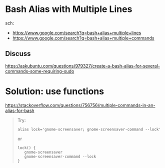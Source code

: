 # Bash Alias with Multiple Lines
sch:
- https://www.google.com/search?q=bash+alias+multiple+lines
- https://www.google.com/search?q=bash+alias+multiple+commands

## Discuss
https://askubuntu.com/questions/979327/create-a-bash-alias-for-several-commands-some-requiring-sudo

# Solution: use functions
https://stackoverflow.com/questions/756756/multiple-commands-in-an-alias-for-bash

>Try:
>```
>alias lock='gnome-screensaver; gnome-screensaver-command --lock'
>```
>or
>```
>lock() {
>    gnome-screensaver
>    gnome-screensaver-command --lock
>}
>```
